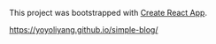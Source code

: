This project was bootstrapped with [Create React App](https://github.com/facebook/create-react-app).

https://yoyoliyang.github.io/simple-blog/
